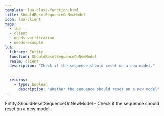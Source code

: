 ```yaml
---
template: lua-class-function.html
title: ShouldResetSequenceOnNewModel
icon: lua-client
tags:
  - lua
  - client
  - needs-verification
  - needs-example
lua:
  library: Entity
  function: ShouldResetSequenceOnNewModel
  realm: client
  description: "Check if the sequence should reset on a new model."
  
  
  returns:
    - type: boolean
      description: "Whether the sequence should reset on a new model"
---
```


<div class="lua__search__keywords">
Entity:ShouldResetSequenceOnNewModel &#x2013; Check if the sequence should reset on a new model.
</div>
